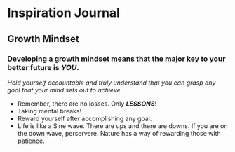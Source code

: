 # Inspiration Journal

## Growth Mindset

### Developing a growth mindset means that the major key to your better future is ***YOU***.

*Hold yourself accountable and truly understand that you can grasp any goal that your mind sets out to achieve*.  

- Remember, there are no losses. Only ***LESSONS***!
- Taking mental breaks!
- Reward yourself after accomplishing any goal.
- Life is like a Sine wave. There are ups and there are downs. If you are on the down wave, perservere. Nature has a way of rewarding those with patience. 


